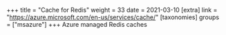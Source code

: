 +++
title = "Cache for Redis"
weight = 33
date = 2021-03-10
[extra]
link = "https://azure.microsoft.com/en-us/services/cache/"
[taxonomies]
groups = ["msazure"]
+++
Azure managed Redis caches

